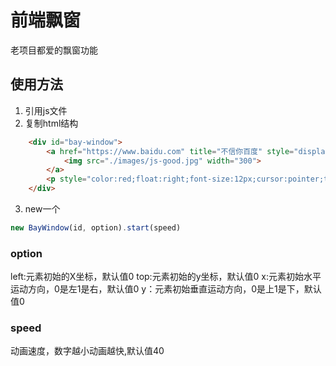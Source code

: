 # 前端飘窗
老项目都爱的飘窗功能

## 使用方法
1. 引用js文件
2. 复制html结构
```html
    <div id="bay-window">
        <a href="https://www.baidu.com" title="不信你百度" style="display:block;">
            <img src="./images/js-good.jpg" width="300">
        </a>
        <p style="color:red;float:right;font-size:12px;cursor:pointer;text-align: right;" onclick="this.parentNode.style.display='none'">闭嘴</p>
    </div>
```
3. new一个
```javascript
new BayWindow(id, option).start(speed)
```

### option
left:元素初始的X坐标，默认值0
top:元素初始的y坐标，默认值0
x:元素初始水平运动方向，0是左1是右，默认值0
y：元素初始垂直运动方向，0是上1是下，默认值0

### speed
动画速度，数字越小动画越快,默认值40
